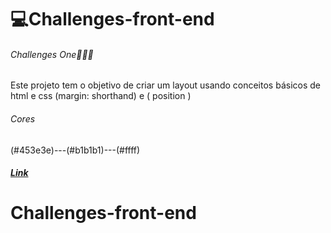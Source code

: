 # 💻Challenges-front-end


###### Challenges One🧑🏾‍💻
Este projeto tem o objetivo de criar um layout usando conceitos básicos de html e css (margin: shorthand) e ( position )
###### Cores
 (#453e3e)---(#b1b1b1)---(#ffff)
##### [Link](https://thiagomassenomaciel.github.io/Challenges-front-end/)
# Challenges-front-end
